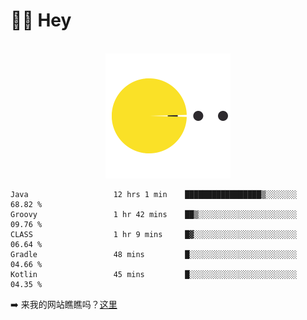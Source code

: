 
# 👋🏻 Hey
<div align="center">
	<br>
	<img src="https://raw.githubusercontent.com/Aniket965/Aniket965/master/pacman.svg?sanitize=true" width="200" height="200">
	<br>
</div>

<!--START_SECTION:waka-->

```text
Java                   12 hrs 1 min    █████████████████▒░░░░░░░   68.82 %
Groovy                 1 hr 42 mins    ██▒░░░░░░░░░░░░░░░░░░░░░░   09.76 %
CLASS                  1 hr 9 mins     █▓░░░░░░░░░░░░░░░░░░░░░░░   06.64 %
Gradle                 48 mins         █░░░░░░░░░░░░░░░░░░░░░░░░   04.66 %
Kotlin                 45 mins         █░░░░░░░░░░░░░░░░░░░░░░░░   04.35 %
```

<!--END_SECTION:waka-->

 ➡️  来我的网站瞧瞧吗？[这里](https://www.shaolongfei.com)
